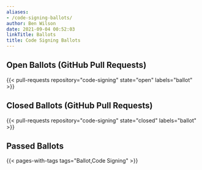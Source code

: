 ```yaml
---
aliases:
- /code-signing-ballots/
author: Ben Wilson
date: 2021-09-04 00:52:03
linkTitle: Ballots
title: Code Signing Ballots
---
```


## Open Ballots (GitHub Pull Requests)

{{< pull-requests repository="code-signing" state="open" labels="ballot" >}}

## Closed Ballots (GitHub Pull Requests)

{{< pull-requests repository="code-signing" state="closed" labels="ballot" >}}

## Passed Ballots

{{< pages-with-tags tags="Ballot,Code Signing" >}}